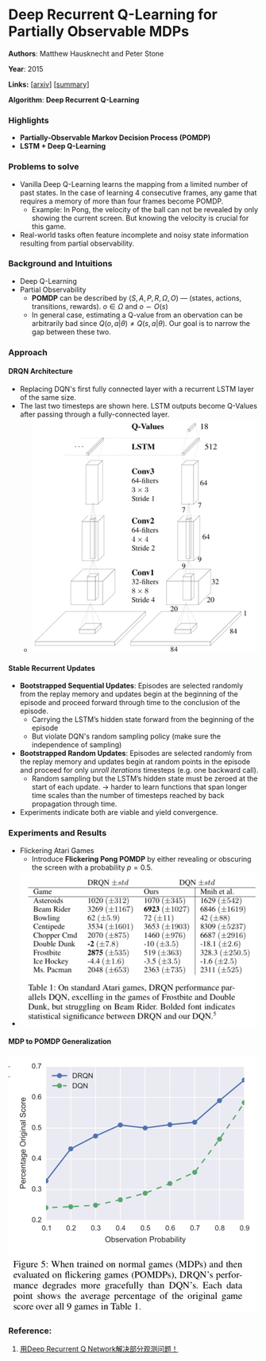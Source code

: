 # Deep Recurrent Q-Learning for Partially Observable MDPs

**Authors**: Matthew Hausknecht and Peter Stone

**Year**: 2015

**Links:** [[arxiv](https://arxiv.org/abs/1507.06527)] [[summary](https://github.com/kmdanielduan/Key-Paper-Summary-in-DRL/blob/master/01.%20Model-Free%20RL/%5B002%5D%20Deep%20Recurrent%20Q-Learning%20for%20Partially%20Observable%20MDPs.md)]

**Algorithm**: **Deep Recurrent Q-Learning**

### Highlights

- **Partially-Observable Markov Decision Process (POMDP)**
- **LSTM + Deep Q-Learning**

### Problems to solve

- Vanilla Deep Q-Learning learns the mapping from a limited number of past states. In the case of learning 4 consecutive frames, any game that requires a memory of more than four frames become POMDP. 
  - Example: In Pong, the velocity of the ball can not be revealed by only showing the current screen. But knowing the velocity is crucial for this game.
- Real-world tasks often feature incomplete and noisy state information resulting from partial observability.

### Background and Intuitions

- Deep Q-Learning
- Partial Observability
  - **POMDP** can be described by $(S,A,P,R,\Omega, O)$ — (states, actions, transitions, rewards). $o\in \Omega$ and $o\sim O(s)$
  - In general case, estimating a Q-value from an obervation can be arbitrarily bad since $Q(o,a|\theta)\ne Q(s,a|\theta)$. Our goal is to narrow the gap between these two.

### Approach

#### DRQN Architecture

- Replacing DQN's first fully connected layer with a recurrent LSTM layer of the same size.
- The last two timesteps are shown here. LSTM outputs become Q-Values after passing through a fully-connected layer. 
  - ![17](assets/17.png)

#### Stable Recurrent Updates

- **Bootstrapped Sequential Updates**: Episodes are selected randomly from the replay memory and updates begin at the beginning of the episode and proceed forward through time to the conclusion of the episode. 
  - Carrying the LSTM’s hidden state forward from the beginning of the episode
  - But violate DQN's random sampling policy (make sure the independence of sampling)
- **Bootstrapped Random Updates**: Episodes are selected randomly from the replay memory and updates begin at random points in the episode and proceed for only *unroll iterations* timesteps (e.g. one backward call). 
  - Random sampling but the LSTM’s hidden state must be zeroed at the start of each update. -> harder to learn functions that span longer time scales than the number of timesteps reached by back propagation through time.
- Experiments indicate both are viable and yield convergence.

### Experiments and Results

- Flickering Atari Games
  - Introduce **Flickering Pong POMDP** by either revealing or obscuring the screen with a probability $p=0.5$.
- ![18](assets/18.png)

#### MDP to POMDP Generalization

![19](assets/19.png)



### Reference:

1. [用Deep Recurrent Q Network解决部分观测问题！](https://www.jianshu.com/p/305aee09ec31)
